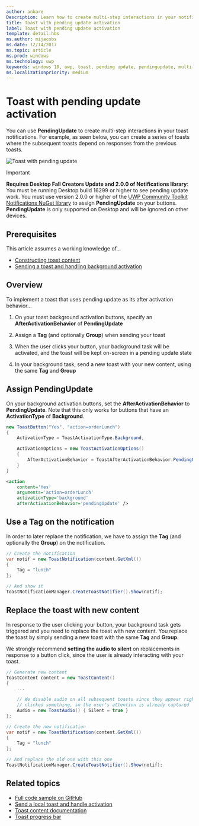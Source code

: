 ```yaml
---
author: anbare
Description: Learn how to create multi-step interactions in your notifications.
title: Toast with pending update activation
label: Toast with pending update activation
template: detail.hbs
ms.author: mijacobs
ms.date: 12/14/2017
ms.topic: article
ms.prod: windows
ms.technology: uwp
keywords: windows 10, uwp, toast, pending update, pendingupdate, multi-step interactivity, multi-step interactions
ms.localizationpriority: medium
---
```


# Toast with pending update activation

You can use **PendingUpdate** to create multi-step interactions in your toast notifications. For example, as seen below, you can create a series of toasts where the subsequent toasts depend on responses from the previous toasts.

![Toast with pending update](images/toast-pendingupdate.gif)

> [!IMPORTANT]
> **Requires Desktop Fall Creators Update and 2.0.0 of Notifications library**: You must be running Desktop build 16299 or higher to see pending update work. You must use version 2.0.0 or higher of the [UWP Community Toolkit Notifications NuGet library](https://www.nuget.org/packages/Microsoft.Toolkit.Uwp.Notifications/) to assign **PendingUpdate** on your buttons. **PendingUpdate** is only supported on Desktop and will be ignored on other devices.


## Prerequisites

This article assumes a working knowledge of...

- [Constructing toast content](adaptive-interactive-toasts.md)
- [Sending a toast and handling background activation](send-local-toast.md)


## Overview

To implement a toast that uses pending update as its after activation behavior...

1. On your toast background activation buttons, specify an **AfterActivationBehavior** of **PendingUpdate**

2. Assign a **Tag** (and optionally **Group**) when sending your toast

3. When the user clicks your button, your background task will be activated, and the toast will be kept on-screen in a pending update state

4. In your background task, send a new toast with your new content, using the same **Tag** and **Group**


## Assign PendingUpdate

On your background activation buttons, set the **AfterActivationBehavior** to **PendingUpdate**. Note that this only works for buttons that have an **ActivationType** of **Background**.

```csharp
new ToastButton("Yes", "action=orderLunch")
{
    ActivationType = ToastActivationType.Background,

    ActivationOptions = new ToastActivationOptions()
    {
        AfterActivationBehavior = ToastAfterActivationBehavior.PendingUpdate
    }
}
```

```xml
<action
    content='Yes'
    arguments='action=orderLunch'
    activationType='background'
    afterActivationBehavior='pendingUpdate' />
```


## Use a Tag on the notification

In order to later replace the notification, we have to assign the **Tag** (and optionally the **Group**) on the notification.

```csharp
// Create the notification
var notif = new ToastNotification(content.GetXml())
{
    Tag = "lunch"
};

// And show it
ToastNotificationManager.CreateToastNotifier().Show(notif);
```


## Replace the toast with new content

In response to the user clicking your button, your background task gets triggered and you need to replace the toast with new content. You replace the toast by simply sending a new toast with the same **Tag** and **Group**.

We strongly recommend **setting the audio to silent** on replacements in response to a button click, since the user is already interacting with your toast.

```csharp
// Generate new content
ToastContent content = new ToastContent()
{
    ...

    // We disable audio on all subsequent toasts since they appear right after the user
    // clicked something, so the user's attention is already captured
    Audio = new ToastAudio() { Silent = true }
};

// Create the new notification
var notif = new ToastNotification(content.GetXml())
{
    Tag = "lunch"
};

// And replace the old one with this one
ToastNotificationManager.CreateToastNotifier().Show(notif);
```


## Related topics

- [Full code sample on GitHub](https://github.com/WindowsNotifications/quickstart-toast-pending-update)
- [Send a local toast and handle activation](send-local-toast.md)
- [Toast content documentation](adaptive-interactive-toasts.md)
- [Toast progress bar](toast-progress-bar.md)